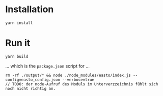 # Installation

	yarn install

# Run it

    yarn build

... which is the `package.json` script for ...

    rm -rf ./output/* && node ./node_modules/easto/index.js --config=easto_config.json --verbose=true
    // TODO: der node-Aufruf des Moduls im Unterverzzeichnis fühlt sich noch nicht richtig an.
